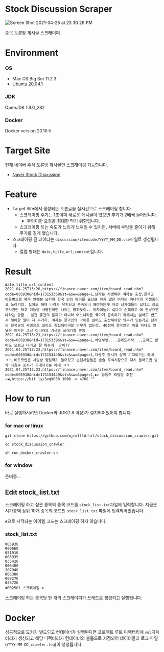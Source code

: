 
# Stock Discussion Scraper
![Screen Shot 2021-04-25 at 23 30 28 PM](https://user-images.githubusercontent.com/49122299/115998561-c0e0f800-a622-11eb-9ad9-156bdfbc2e9b.png)  

종목 토론방 게시글 스크래이퍼


# Environment
### OS
- Mac OS Big Sur 11.2.3
- Ubuntu 20.04.1
### JDK
OpenJDK 1.8.0_282
### Docker
Docker version 20.10.5


# Target Site
현재 네이버 주식 토론방 게시글만 스크래이핑 가능합니다.
- [Naver Stock Discussion](https://finance.naver.com/sise/)

# Feature  
- Target Site에서 생성되는 토론글을 실시간으로 스크래이핑 합니다.
  - 스크래이핑 주기는 1초이며 새로운 게시글이 없으면 추기가 2배씩 늘어납니다.  
    - 무의미한 요청을 최대한 막기 위함입니다.  
  - 스크래이핑 되는 속도가 느리게 느껴질 수 있지만, 서버에 부담을 줄이기 위해 주기를 길게 했습니다.
- 스크래이핑 된 데이터는 `discussion/itemcode/YYYY_MM_DD.csv`파일로 생성됩니다.
  - 컬럼 형태는 `date,title,url,content`입니다.

# Result

```csv
date,title,url,content
2021.04.25T13:20,https://finance.naver.com/item/board_read.nhn?code=005930&nid=173153368&st=&sw=&page=1,남자는 사병복무 여자는 출산,한국군 이등병으로 복무 안해본 남자와 한국 인의 아이를 출산을 하지 않은 여자는 이나라의 기생충이고 쓰레기임. 싫어도 해야 나라가 유지되고 존속되니 해야하는게 저것 남자애들이 싫다고 장교 부사관만 하고 이등병 사병안하면 나라는 망하듯이.. 여자애들이 싫다고 손해라고 애 안낳으면 나라는 망함.. 실건 좋건의 문제가 아니라 어느나라든 국가가 존속하기 위해서는 싫어도 반드시 해야할 일이 저 두가지. 여자는 한국인의 아이를 싫어도 출산해야할 의무가 잇는거고 남자는 한국군의 사병으로 싫어도 징집되어야할 의무가 있는것. 40전에 한국인의 애를 하나도 안낳은 여자는 그냥 이니라의 기생충 쓰레기일 뿐임
2021.04.25T13:21,https://finance.naver.com/item/board_read.nhn?code=005930&nid=173153396&st=&sw=&page=1,어영부영....공매도시작...,공매도 없어도 오르고 내리고 잘 하는데  굳이??
2021.04.25T13:23,https://finance.naver.com/item/board_read.nhn?code=005930&nid=173153440&st=&sw=&page=1,다음주 증시가 살짝 기대되기는 하네 ㅋㅋ,비트코인은 사실상 양털깍기 들어갔고 손턴사람들은 슬슬 주식시장으로 다시 들어오면 살짝 다음주 증시가 기대되기는 하네 ㅋㅋ
2021.04.25T13:23,https://finance.naver.com/item/board_read.nhn?code=005930&nid=173153449&st=&sw=&page=1,▶▷ 급등주 리딩방 추천 ◁◀,https://bit.ly/3vgVP5R 1000 -> 4700 ^^
```
# How to run
바로 실행하시려면 Docker와 JDK(1.8 이상)가 설치되어있어야 합니다.
### for mac or linux
```shell
git clone https://github.com/wjrmffldrhrl/stock_discussion_crawler.git

cd stock_discussion_crawler

sh run_docker_crawler.sh
```

### for window
준비중...

## Edit stock_list.txt
스크래이핑 하고 싶은 종목의 종목 코드를 `stock_list.txt`파일에 입력합니다.
지금은 시가총액 상위 10개 종목의 코드만 `stock_list.txt` 파일에 입력되어있습니다.

`#`으로 시작되는 아이템 코드는 스크래이핑 하지 않습니다.  

### stock_list.txt
```text
005930
000660
051910
005935
035420
006400
207940
005380
068270
035720
#002501 스크래이핑 x
```  

스크래이핑 하는 종목당 한 개의 스크래이퍼가 쓰레드로 생성되고 실행됩니다.  

# Docker
성공적으로 도커가 빌드되고 컨테이너가 실행된다면 프로젝트 루트 디렉터리에 `vol`디렉터리가 생성되고 해당 디렉터리가 컨테이너의 볼륨으로 지정되어  데이터들과 로그 파일(`YYYY-MM-DD_crawler.log`)이 생성됩니다.  

  

